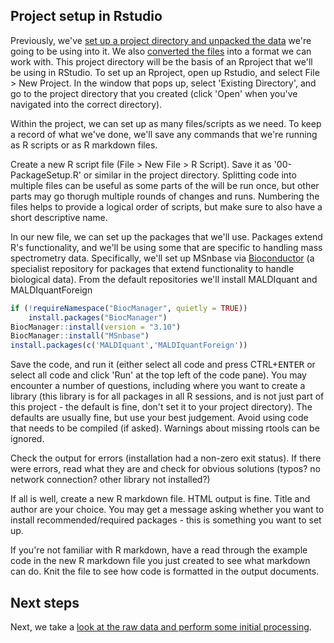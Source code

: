 ## Project setup in Rstudio

Previously, we've [set up a project directory and unpacked the data](intro) we're going to be using into it. We also [converted the files](msconvert) into a format we can work with. This project directory will be the basis of an Rproject that we'll be using in RStudio. To set up an Rproject, open up Rstudio, and select File > New Project. In the window that pops up, select 'Existing Directory', and go to the project directory that you created (click 'Open' when you've navigated into the correct directory).

Within the project, we can set up as many files/scripts as we need. To keep a record of what we've done, we'll save any commands that we're running as R scripts or as R markdown files.

Create a new R script file (File > New File > R Script). Save it as '00-PackageSetup.R' or similar in the project directory. Splitting code into multiple files can be useful as some parts of the will be run once, but other parts may go thorugh multiple rounds of changes and runs. Numbering the files helps to provide a logical order of scripts, but make sure to also have a short descriptive name.

In our new file, we can set up the packages that we'll use. Packages extend R's functionality, and we'll be using some that are specific to handling mass spectrometry data. Specifically, we'll set up MSnbase via [Bioconductor](https://www.bioconductor.org/about/) (a specialist repository for packages that extend functionality to handle biological data). From the default repositories we'll install MALDIquant and MALDIquantForeign

```r
if (!requireNamespace("BiocManager", quietly = TRUE))
    install.packages("BiocManager")
BiocManager::install(version = "3.10")
BiocManager::install("MSnbase")
install.packages(c('MALDIquant','MALDIquantForeign'))
```

Save the code, and run it (either select all code and press <kdb>CTRL</kbd>+<kbd>ENTER</kbd> or select all code and click 'Run' at the top left of the code pane). You may encounter a number of questions, including where you want to create a library (this library is for all packages in all R sessions, and is not just part of this project - the default is fine, don't set it to your project directory). The defaults are usually fine, but use your best judgement. Avoid using code that needs to be compiled (if asked). Warnings about missing rtools can be ignored.

Check the output for errors (installation had a non-zero exit status). If there were errors, read what they are and check for obvious solutions (typos? no network connection? other library not installed?)

If all is well, create a new R markdown file. HTML output is fine. Title and author are your choice. You may get a message asking whether you want to install recommended/required packages - this is something you want to set up.

If you're not familiar with R markdown, have a read through the example code in the new R markdown file you just created to see what markdown can do. Knit the file to see how code is formatted in the output documents.

## Next steps

Next, we take a [look at the raw data and perform some initial processing](sumR).
